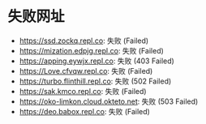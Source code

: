 # 失败网址
- https://ssd.zockq.repl.co: 失败 (Failed)
- https://mization.edpjg.repl.co: 失败 (Failed)
- https://apping.eywjx.repl.co: 失败 (403
Failed)
- https://Love.cfvqw.repl.co: 失败 (Failed)
- https://turbo.flinthill.repl.co: 失败 (502
Failed)
- https://sak.kmco.repl.co: 失败 (Failed)
- https://oko-limkon.cloud.okteto.net: 失败 (503
Failed)
- https://deo.babox.repl.co: 失败 (Failed)
